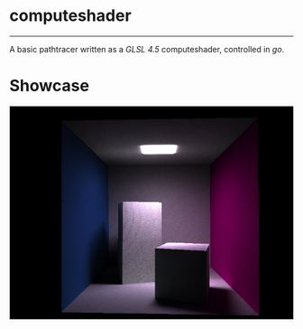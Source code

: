 # computeshader
---
A basic pathtracer written as a *GLSL 4.5* computeshader, controlled in *go*.

# Showcase
![alt text](https://github.com/supermuesli/computeshader/blob/master/scr2.png "y u trippin")
